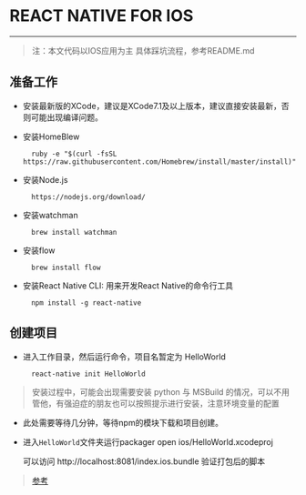 # REACT NATIVE FOR IOS
---

> 注：本文代码以IOS应用为主
> 具体踩坑流程，参考README.md

## 准备工作
* 安装最新版的XCode，建议是XCode7.1及以上版本，建议直接安装最新，否则可能出现编译问题。
* 安装HomeBlew

        ruby -e "$(curl -fsSL https://raw.githubusercontent.com/Homebrew/install/master/install)"
        
* 安装Node.js

        https://nodejs.org/download/

* 安装watchman
    
        brew install watchman
        
* 安装flow
    
        brew install flow
        
* 安装React Native CLI: 用来开发React Native的命令行工具

        npm install -g react-native
        
## 创建项目

* 进入工作目录，然后运行命令，项目名暂定为 HelloWorld

		react-native init HelloWorld

> 安装过程中，可能会出现需要安装 python 与 MSBuild 的情况，可以不用管他，有强迫症的朋友也可以按照提示进行安装，注意环境变量的配置

* 此处需要等待几分钟，等待npm的模块下载和项目创建。

* 进入`HelloWorld`文件夹运行packager
        open ios/HelloWorld.xcodeproj
       
	可以访问 http://localhost:8081/index.ios.bundle 验证打包后的脚本

> [参考](https://segmentfault.com/a/1190000003076518)
